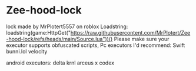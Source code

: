 # Zee-hood-lock
lock made by MrPlotert5557 on roblox
Loadstring:  loadstring(game:HttpGet("https://raw.githubusercontent.com/MrPlotert/Zee-hood-lock/refs/heads/main/Source.lua"))()
Please make sure your executor supports obfuscated scripts,
Pc executors I'd recommend:
Swift
bunni.lol 
velocity

android executors:
delta
krnl
arceus x
codex


